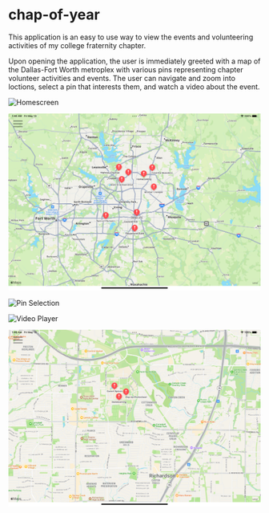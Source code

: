 # chap-of-year

This application is an easy to use way to view the events and volunteering activities of my college fraternity chapter. 

Upon opening the application, the user is immediately greeted with a map of the Dallas-Fort Worth metroplex with various pins representing chapter volunteer activities and events. The user can navigate and zoom into loctions, select a pin that interests them, and watch a video about the event. 

![Homescreen](Screens/homescreen.png?raw=true "Homescreen")

![Welcome](Screens/welcome.png?raw=true "Welcome")

![Pin Selection](Screens/pin-selection.png?raw=true "Pin Selection")

![Video Player](Screens/Video-player.png?raw=true "Video Player")

![Zoom](Screens/zoom.png?raw=true "Zoom")
